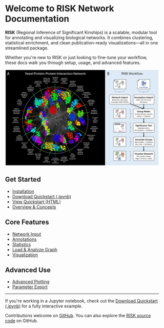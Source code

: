 # Welcome to RISK Network Documentation

**RISK** (Regional Inference of Significant Kinships) is a scalable, modular tool for annotating and visualizing biological networks. It combines clustering, statistical enrichment, and clean publication-ready visualizations—all in one streamlined package.

Whether you're new to RISK or just looking to fine-tune your workflow, these docs walk you through setup, usage, and advanced features.

![RISK](images/risk_fig1.jpeg)

## Get Started

- [Installation](1_installation.md)
- [Download Quickstart (.ipynb)](quickstart.ipynb)
- [View Quickstart (HTML)](quickstart.html)
- [Overview & Concepts](0_intro.md)

## Core Features

- [Network Input](2_network_input.md)
- [Annotations](3_annotations.md)
- [Statistics](4_statistics.md)
- [Load & Analyze Graph](5_load_graph.md)
- [Visualization](6_visualization.md)

## Advanced Use

- [Advanced Plotting](7_advanced_plotting.md)
- [Parameter Export](8_parameters.md)

---

If you're working in a Jupyter notebook, check out the [Download Quickstart (.ipynb)](quickstart.ipynb) for a fully interactive example.

Contributions welcome on [GitHub](https://github.com/riskportal/network-tutorial).
You can also explore the [RISK source code](https://github.com/riskportal/network) on GitHub.
